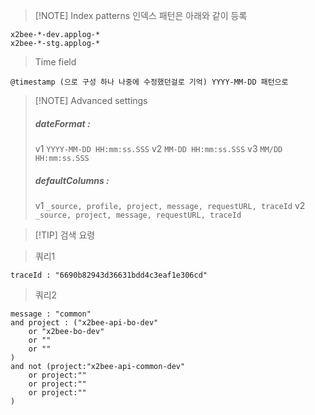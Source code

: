 > [!NOTE] Index patterns
> 인덱스 패턴은 아래와 같이 등록

```
x2bee-*-dev.applog-*
x2bee-*-stg.applog-*
```

> Time field

```
@timestamp (으로 구성 하나 나중에 수정했던걸로 기억) YYYY-MM-DD 패턴으로
```

> [!NOTE] Advanced settings
> 
> ##### dateFormat :
> 
> v1 `YYYY-MM-DD HH:mm:ss.SSS`
> v2 `MM-DD HH:mm:ss.SSS`
> v3 `MM/DD HH:mm:ss.SSS`
> 
> ##### defaultColumns :
> 
> v1 `_source, profile, project, message, requestURL, traceId`
> v2 `_source, project, message, requestURL, traceId`

> [!TIP] 검색 요령

> 쿼리1

```
traceId : "6690b82943d36631bdd4c3eaf1e306cd"
```

> 쿼리2

```
message : "common"
and project : ("x2bee-api-bo-dev"
	or "x2bee-bo-dev"
	or ""
	or ""
)
and not (project:"x2bee-api-common-dev"
	or project:""
	or project:""
	or project:""
)
```
